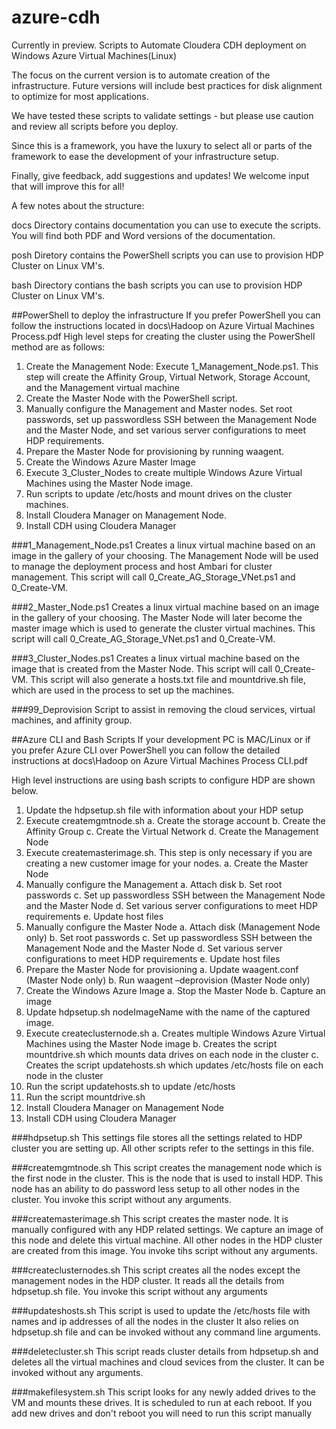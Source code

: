 azure-cdh
=========

Currently in preview. Scripts to Automate Cloudera CDH deployment on Windows Azure Virtual Machines(Linux)

The focus on the current version is to automate creation of the infrastructure. Future versions will include best practices for disk alignment to optimize for most applications.

We have tested these scripts to validate settings - but please use caution and review all scripts before you deploy.

Since this is a framework, you have the luxury to select all or parts of the framework to ease the development of your infrastructure setup.  

Finally, give feedback, add suggestions and updates!  We welcome input that will improve this for all!

A few notes about the structure:

docs Directory contains documentation you can use to execute the scripts.  You will find both PDF and Word versions of the documentation.  

posh Diretory contains the PowerShell scripts you can use to provision HDP Cluster on Linux VM's.  

bash Directory contians the bash scripts you can use to provision HDP Cluster on Linux VM's.


##PowerShell to deploy the infrastructure
If you prefer PowerShell you can follow the instructions located in docs\Hadoop on Azure Virtual Machines Process.pdf
High level steps for creating the cluster using the PowerShell method are as follows:


1.	Create the Management Node: Execute 1_Management_Node.ps1.  This step will create the Affinity Group, Virtual Network, Storage Account, and the Management virtual machine
2.	Create the Master Node with the PowerShell script.
3.	Manually configure the Management and Master nodes.  Set root passwords, set up passwordless SSH between the Management Node and the Master Node, and set various server configurations to meet HDP requirements.
4.	Prepare the Master Node for provisioning by running waagent.
5.	Create the Windows Azure Master Image
6.	Execute 3_Cluster_Nodes  to create multiple Windows Azure Virtual Machines using the Master Node image.
7.	Run scripts to update /etc/hosts and mount drives on the cluster machines.
8.	Install Cloudera Manager on Management Node.
9.	Install CDH using Cloudera Manager

###1_Management_Node.ps1
Creates a linux virtual machine based on an image in the gallery of your choosing.  The Management Node will be used to manage the deployment process and host Ambari for cluster management.  This script will call 0_Create_AG_Storage_VNet.ps1 and 0_Create-VM. 

###2_Master_Node.ps1
Creates a linux virtual machine based on an image in the gallery of your choosing.  The Master Node will later become the master image which is used to generate the cluster virtual machines.  This script will call 0_Create_AG_Storage_VNet.ps1 and 0_Create-VM. 

###3_Cluster_Nodes.ps1
Creates a linux virtual machine based on the image that is created from the Master Node.  This script will call 0_Create-VM.  This script will also generate a hosts.txt file and mountdrive.sh file, which are used in the process to set up the machines.

###99_Deprovision
Script to assist in removing the cloud services, virtual machines, and affinity group. 

##Azure CLI and Bash Scripts
If  your development PC is MAC/Linux or if you prefer Azure CLI over PowerShell you can follow the detailed instructions at docs\Hadoop on Azure Virtual Machines Process CLI.pdf

High level instructions are using bash scripts to configure HDP are shown below.

1.	Update the hdpsetup.sh file with information about your HDP setup
2.	Execute createmgmtnode.sh
  a.	Create the storage account
  b.	Create the Affinity Group
  c.	Create the Virtual Network
  d.	Create the Management Node
3.	Execute createmasterimage.sh. This step is only necessary if you are creating a new customer image for your nodes.
  a.	Create the Master Node
4.	Manually configure the Management
  a.	Attach disk 
  b.	Set root passwords
  c.	Set up passwordless SSH between the Management Node and the Master Node
  d.	Set various server configurations to meet HDP requirements 
  e.	Update host files 
5.	Manually configure the Master Node
  a.	Attach disk (Management Node only)
  b.	Set root passwords
  c.	Set up passwordless SSH between the Management Node and the Master Node
  d.	Set various server configurations to meet HDP requirements 
  e.	Update host files 
6.	Prepare the Master Node for provisioning
  a.	Update waagent.conf (Master Node only)
  b.	Run waagent –deprovision (Master Node only)
7.	Create the Windows Azure Image
  a.	Stop the Master Node
  b.	Capture an image
8.	Update hdpsetup.sh nodeImageName with the name of the captured image.
9.	Execute createclusternode.sh
  a.	Creates multiple Windows Azure Virtual Machines using the Master Node image
  b.	Creates the script mountdrive.sh which mounts data drives on each node in the cluster
  c.	Creates the script updatehosts.sh which updates /etc/hosts file on each node in the cluster
10.	Run the script updatehosts.sh to update /etc/hosts
11.	Run the script mountdrive.sh
12.	Install Cloudera Manager on Management Node
13.	Install CDH using Cloudera Manager

###hdpsetup.sh
This settings file stores all the settings related to HDP cluster you are setting up. All other scripts refer to the settings in this file.

###createmgmtnode.sh
This script creates the management node which is the first node in the cluster.
This is the node that is used to install HDP. This node has an ability to do password less setup
to all other nodes in the cluster. You invoke this script without any arguments.

###createmasterimage.sh
This script creates the master node. It is manually configured with any HDP related settings.
We capture an image of this node and delete this virtual machine. All other nodes in the HDP cluster
are created from this image. You invoke tihs script without any arguments.

###createclusternodes.sh
This script creates all the nodes except the management nodes in the HDP cluster. It reads all the details from hdpsetup.sh file. You invoke this script without any arguments

###updateshosts.sh
This script is used to update the /etc/hosts file with names and ip addresses of all the nodes in the cluster
It also relies on hdpsetup.sh file and can be invoked without any command line arguments.

###deletecluster.sh
This script reads cluster details from hdpsetup.sh and deletes all the virtual machines and cloud sevices from the cluster. It can be invoked without any arguments.

###makefilesystem.sh
This script looks for any newly added drives to the VM and mounts these drives. It is scheduled to run at each reboot.
If you add new drives and don't reboot you will need to run this script manually


